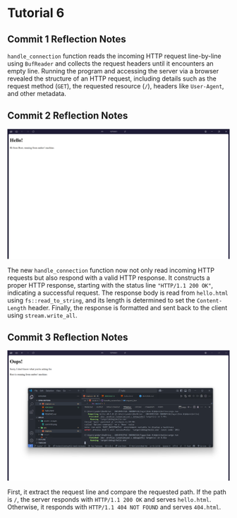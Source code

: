 # Tutorial 6

## Commit 1 Reflection Notes

`handle_connection` function reads the incoming HTTP request line-by-line using `BufReader` and collects the request headers until it encounters an empty line. Running the program and accessing the server via a browser revealed the structure of an HTTP request, including details such as the request method (`GET`), the requested resource (`/`), headers like `User-Agent`, and other metadata. 

## Commit 2 Reflection Notes

![Commit 2 screen capture](/assets/images/commit2.png)

The new `handle_connection` function now not only read incoming HTTP requests but also respond with a valid HTTP response. It constructs a proper HTTP response, starting with the status line `"HTTP/1.1 200 OK"`, indicating a successful request. The response body is read from `hello.html` using `fs::read_to_string`, and its length is determined to set the `Content-Length` header. Finally, the response is formatted and sent back to the client using `stream.write_all`.

## Commit 3 Reflection Notes

![Commit 3 screen capture](/assets/images/commit3.png)

First, it extract the request line and compare the requested path. If the path is `/`, the server responds with `HTTP/1.1 200 OK` and serves `hello.html`. Otherwise, it responds with `HTTP/1.1 404 NOT FOUND` and serves `404.html`.